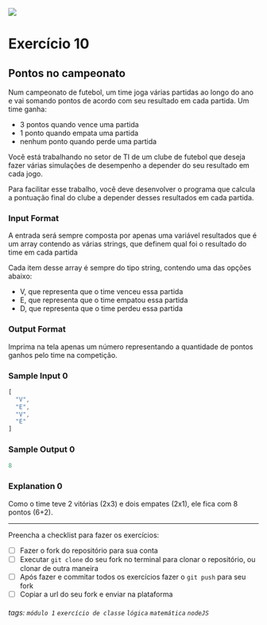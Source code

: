 ![](https://i.imgur.com/xG74tOh.png)

# Exercício 10

## Pontos no campeonato

Num campeonato de futebol, um time joga várias partidas ao longo do ano e vai somando pontos de acordo com seu resultado em cada partida. Um time ganha:

- 3 pontos quando vence uma partida
- 1 ponto quando empata uma partida
- nenhum ponto quando perde uma partida

Você está trabalhando no setor de TI de um clube de futebol que deseja fazer várias simulações de desempenho a depender do seu resultado em cada jogo.

Para facilitar esse trabalho, você deve desenvolver o programa que calcula a pontuação final do clube a depender desses resultados em cada partida.
  
### Input Format

A entrada será sempre composta por apenas uma variável resultados que é um array contendo as várias strings, que definem qual foi o resultado do time em cada partida

Cada item desse array é sempre do tipo string, contendo uma das opções abaixo:

- V, que representa que o time venceu essa partida
- E, que representa que o time empatou essa partida
- D, que representa que o time perdeu essa partida

### Output Format

Imprima na tela apenas um número representando a quantidade de pontos ganhos pelo time na competição.

### Sample Input 0

```javascript
[
  "V",
  "E",
  "V",
  "E"
]
```
### Sample Output 0

```javascript
8
```
### Explanation 0

Como o time teve 2 vitórias (2x3) e dois empates (2x1), ele fica com 8 pontos (6+2).

---

Preencha a checklist para fazer os exercícios:

-   [ ] Fazer o fork do repositório para sua conta
-   [ ] Executar `git clone` do seu fork no terminal para clonar o repositório, ou clonar de outra maneira
-   [ ] Após fazer e commitar todos os exercícios fazer o `git push` para seu fork
-   [ ] Copiar a url do seu fork e enviar na plataforma

###### tags: `módulo 1` `exercício de classe` `lógica` `matemática` `nodeJS`
